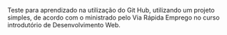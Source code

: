 Teste para aprendizado na utilização do Git Hub, utilizando um projeto simples, de acordo com o ministrado pelo Via Rápida Emprego no curso introdutório de Desenvolvimento Web.
